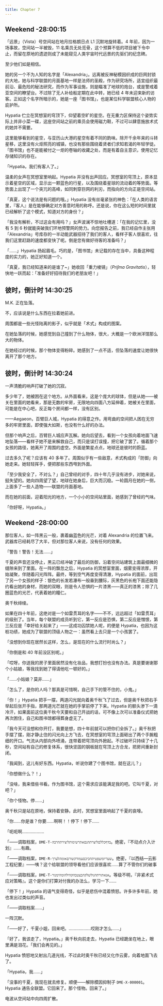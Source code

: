 ```yaml
---
title: Chapter 7
---
```


## Weekend -28:00:15

「远景」（Vista）号空间站在地月拉格朗日点 L1 沉默地旋转着。4 年前，因为一场事故，空间站一半被毁，11 名乘员无处觅骨，这个预算不低的项目被下令中止，而留在原地的遗迹则成了未能窥见人类宇宙时代远景的先驱们的纪念碑。

至少他们如是相信。

她的另一个不为人知的名字是「Alexandria」。远离被反神秘模因织成的巨网封锁的大地，她与科学联盟的月面基地一样是法师的圣殿，作为研究场所，适宜组织最前沿、最危险的秘法研究，而作为军事设施，则是瞄准了地球的炮台，或是警戒着亚空间的瞭望台。不过除了无人补给船定期在此中转，她已经 4 年未迎来新的访客。正如这个名字所暗示的，她是一座「图书馆」，也是某位科学联盟核心人物的庇护所。

Hypatia 伫立在冥想室的穹顶下，仰望着空旷的星空。在无重力区保持这个姿势实际上并非小菜一碟，这座空间站之前的乘员会使用磁力鞋，不过可以肆意施放术式的她并不需要。

这里能够看到的星空，与亚历山大港的星空有着不同的韵味。除开千余年来的斗转星移，这里没有火炬照亮的城镇，也没有那些围绕着贤者们求知若渴的年轻学徒。「图书馆」也不是能被付之一炬的卷轴的收藏之处，而是有着自主意识，使用记忆存储知识的存在。

「Hypatia，我们有客人了。」

温柔的女声在冥想室里响起。Hypatia 并没有出声回应。冥想室的穹顶上，原本显示着星空的区域，显示出一颗蓝色的行星，以及围绕着星球的流动着的等势面。等势面上出现了一个突兀的高峰，如同刺穿巨网的利刃，而指向的方向正是空间站。

「真夏，这个说法是有问题的哦。」Hypatia 没有丝毫紧张的神色：「在人类的语言里，『客人』是在能够确定对方善意时用的称呼。还是说，你在这么短的时间里就已经解析了这个模式，知道对方的身份？」

「我没有解析，不过这会有用吗？」女声波澜不惊地吐槽道：「在我的记忆里，没有 5 到 6 秒就能突破我们环地预警网的势力。向您报告之前，我已经自作主张用「Alexandria」号库存的一半动能武器招待了我们的客人，看样子客人很喜欢，往我们这里赶路的速度都变快了呢。倒是您有做好待客的准备吗？」

「……」Hypatia 扬起眉毛。巧的是，「图书馆」未记载的存在当中，具备这种程度的实力的，她正好知道一个。

「真夏，我已经知道来的是谁了~」她收回「重力棱镜」（*Priſma Gravitatis*），轻快地一跃而起：「准备好好招待我们的老朋友吧！」

## 彼时，倒计时 14:30:25

M.K. 正在坠落。

不，应该说是什么东西在拉着她前进。

周围都是一些光怪陆离的影子，似乎就是「术式」构成的图案。

在她坠落的时候，她感觉到自己撞到了什么物体，很大，大概是一个欧洲洋馆那么大的物体。

在她经过的时候，那个物体变得粉碎。她感到了一点不适，但坠落的速度让她很快离开了那个地方。

## 彼时，倒计时 14:30:24

一声清脆的响声打破了她的沉寂。

多少年了，她被困在这个地方。从外面看来，这是个庞大的球体，但是从她——被关在里面的她看来，那是无数的牢房，无限地向四面八方延伸着，她被关在里面，可能是在中心吧，反正每个房间都一样，没有区别。

——Aegaeon，百臂巨人城，Hypatia 的得意之作。用弯曲的空间把人困在无穷多的牢房里面，即使强大如斯，也没有什么好的办法。

但那个响声之后，百臂巨人城应声瓦解。她向后望去，看到一个女孩向着地面飞速地坠落——看样子她不是来解救自己，而只是误打误撞，把它破了罢了。循着那个女孩的路径，她离开了周围的虚空。外面是繁星点点，地球还是彼时的蔚蓝。

过去多久了呢？应该有 40 多年了。周围似乎有一些敌意，术式构成的「防御」向她走来。她轻轻挥手，便把那些东西甩到外面。

「至少我安全了，不对么？」自己曾经的对手，四十年几乎没有进步，对她来说，挺失望的。她向四周望了望，地球在她身后，巨大而沉稳。一轮圆月在她的一侧，上面多了一些人造物——联盟的月面基地。

而在她的前面，迎着阳光的地方，一个小小的空间站里面，她感到了曾经的气味。

「你好呀，Hypatia。」

## Weekend -28:00:00

那位客人，如一阵黑云一般，裹着幽蓝色的光芒，对着 Alexandria 的位置飞来。武器库已经耗尽了大半，但对那位客人来说，没有任何的效果。

「警告！警告！无法……」

千夏的声音还没停止，黑云已经冲破了最后的防御，沿着空间站建筑上面最细微的缝隙来到了里面。在一阵的飘忽之后，Hypatia 的冥想室里面，烟雾变得浓厚，开始凝聚，伴随着闪光阵阵。最终，等到空气再度变得清澈，Hypatia 的面前，出现了另一个女孩的样子：银色的长发若瀑布一般垂到腰际，灰黑色的长袍下面还能隐约看出她的身材，而她的双眼，则是令人恐惧的一片漆黑——真正的漆黑；除了几圈蓝色的光芒，代表着她的瞳仁。

奥千秋绯绫。

如果在四十年前，这绝对是一个如雷贯耳的名字——不不，远远超过「如雷贯耳」的级别了。当年，每个联盟的成员听到它，第一反应是恐惧，第二反应是憎恨，第三反应是「幸好给关起来了」——这成功囚禁她人呢，的便是 Hypatia，也因为这桩功绩，她成为了联盟的顶级人物之一：虽然看上去只是一个小孩罢了。

「没想到你现在居然长这样，怎么，是现在的什么流行时尚么？」

「你倒是和 40 年前没区别呢。」

「哎呀，你送我的房子里面居然没有化妆品，我想打扮也没有办法。真是要谢谢那个小姑娘，等我找到她了得请他吃一顿好的。」

「……小姑娘？莫非……」

「怎么了，是你的人吗？那真是可惜啊，自己手下的管不住的，小鬼。」

「你！」Hypatia 把手一摆，两道闪光就向着奥千秋飞了过去，但是奥千秋把右手举起后张开手指，那两道光芒就在她的手掌前停了下来。Hypatia 的额头渗下一滴冷汗，如果面前这位奥千秋今天要和自己开战的话，可不像上次可以准备仪式把她再次困住，自己和图书馆都得葬身虚无了。

「我今天可没想和你开打，我要是想，四十年前就可以把你们全拆了。」奥千秋把手摆了摆，刚才静止住的闪光向上方飞去，在冥想室的穹顶上面砸出了两个手腕粗细的开口。气流从内部向外喷涌，连带着把穹顶向外掀起。不过破坏只持续了十几秒，空间站有自己的修复体系，很快坚固的钢板就在穹顶上方合龙，把房间重新封闭。

「我闻到，这儿有好东西。Hypatia，听说你建了个图书馆，就在这儿？」

「你想做什么？！」

「没啥，我来借些书看。作为图书馆，这个需求应该能满足我的吧。它叫千夏，对吧？」

「你个怪物。停……」

奥千秋只是站在原地，保持着安静。此时，冥想室里面响起了千夏的哀嚎。

「你……你是谁？你要……啊啊！！停下！停下……

「呃呃啊………………

「——调取档案，`DME-T-בדףכללםליצרתהגםאתרשימותליצירתהרבה`。绝密，『不动点介入计划』……有趣。

「——调取档案，`DME-R-שעריומשפטיתחביכםעמודקשורםאומהלערך`。绝密，『以西结—云影工程纪要』——咦？这个给联盟的领导看他们应该很喜欢……算了不管你们的破事

「——调取档案，`DME-T-אנאתורתהגולשלקהבצטבהקהילהומהימנור`。等级不明，『非紧术式应对策略』。这个是你们打算对付我的办法么，学习一下……

「停下！」Hypatia 的语气变得奇怪，似乎是悲伤中混着愤怒。许多许多年前，她也发出过类似的声音。

「——调取档案……」

一阵沉默。

「——好了，千夏小姐，回来吧。………………哎刚才怎么……」

「好了，我该走了，Hypatia。」奥千秋向前走去，Hypatia 已经跪坐在地上，眼里满是泪花。「我们会再见的。」

Hypatia 愤怒地又射出几道光线，不过此时奥千秋已经又化作云雾，向着地面飞去了。

「Hypatia，我……」

「没事的千夏，我现在就去修复。顺便——解除模因抑制子 `DME-X-000001`。Hypatia 通告全联盟。它回来了。那个怪物。回来了。」

电波从空间站中向四周扩散。





